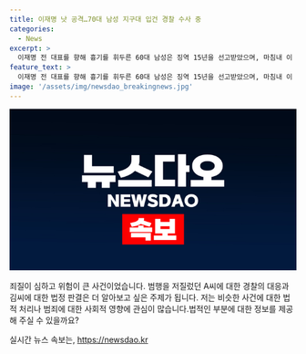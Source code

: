 ```yaml
---
title: 이재명 낫 공격…70대 남성 지구대 입건 경찰 수사 중
categories:
  - News
excerpt: >
  이재명 전 대표를 향해 흉기를 휘두른 60대 남성은 징역 15년을 선고받았으며, 마침내 이 전 대표는 퇴원했다. 이어 70대 남성이 술에 취한 채 지구대를 찾아 이 전 대표를 해치겠다며 낫을 소지한 채 붙잡혀 특정 정당과의 연관성은 없다는 결론이 나왔다. 경찰은 A씨를 특수공무집행방해 혐의로 입건했지만 석방했다.
feature_text: >
  이재명 전 대표를 향해 흉기를 휘두른 60대 남성은 징역 15년을 선고받았으며, 마침내 이 전 대표는 퇴원했다. 이어 70대 남성이 술에 취한 채 지구대를 찾아 이 전 대표를 해치겠다며 낫을 소지한 채 붙잡혀 특정 정당과의 연관성은 없다는 결론이 나왔다. 경찰은 A씨를 특수공무집행방해 혐의로 입건했지만 석방했다.
image: '/assets/img/newsdao_breakingnews.jpg'
---
```


<p><img src="/assets/img/newsdao_breakingnews.jpg" alt="cryptoinkorea 속보" /></p>

<p>죄질이 심하고 위험이 큰 사건이었습니다. 범행을 저질렀던 A씨에 대한 경찰의 대응과 김씨에 대한 법정 판결은 더 알아보고 싶은 주제가 됩니다. 저는 비슷한 사건에 대한 법적 처리나 범죄에 대한 사회적 영향에 관심이 많습니다.법적인 부분에 대한 정보를 제공해 주실 수 있을까요?</p>
실시간 뉴스 속보는, <a href="https://newsdao.kr" rel="dofollow">https://newsdao.kr</a>


